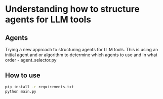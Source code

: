 # Understanding how to structure agents for LLM tools

## Agents

Trying a new approach to structuring agents for LLM tools. This is using an initial agent and or algorithm to determine which agents to use and in what order - agent_selector.py

## How to use

```bash
pip install -r requirements.txt
python main.py
```
